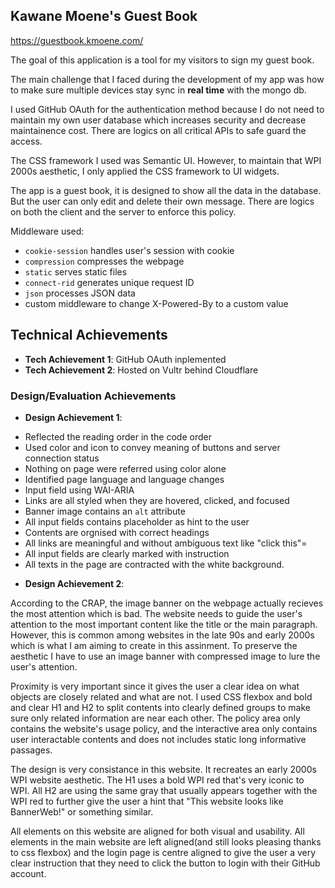 ## Kawane Moene's Guest Book

https://guestbook.kmoene.com/

The goal of this application is a tool for my visitors to sign my guest book.

The main challenge that I faced during the development of my app was how to make sure multiple devices stay sync in **real time** with the mongo db.

I used GitHub OAuth for the authentication method because I do not need to maintain my own user database which increases security and decrease maintainence cost. There are logics on all critical APIs to safe guard the access.

The CSS framework I used was Semantic UI. However, to maintain that WPI 2000s aesthetic, I only applied the CSS framework to UI widgets.

The app is a guest book, it is designed to show all the data in the database. But the user can only edit and delete their own message. There are logics on both the client and the server to enforce this policy. 

Middleware used:
* `cookie-session` handles user's session with cookie
* `compression` compresses the webpage
* `static` serves static files
* `connect-rid` generates unique request ID
* `json` processes JSON data
* custom middleware to change X-Powered-By to a custom value

## Technical Achievements
- **Tech Achievement 1**: GitHub OAuth inplemented
- **Tech Achievement 2**: Hosted on Vultr behind Cloudflare

### Design/Evaluation Achievements
- **Design Achievement 1**: 
* Reflected the reading order in the code order
* Used color and icon to convey meaning of buttons and server connection status
* Nothing on page were referred using color alone
* Identified page language and language changes
* Input field using WAI-ARIA
* Links are all styled when they are hovered, clicked, and focused
* Banner image contains an `alt` attribute
* All input fields contains placeholder as hint to the user
* Contents are orgnised with correct headings
* All links are meaningful and without ambiguous text like "click this"=
* All input fields are clearly marked with instruction
* All texts in the page are contracted with the white background.

- **Design Achievement 2**: 

According to the CRAP, the image banner on the webpage actually recieves the most attention which is bad. The website needs to guide the user's attention to the most important content like the title or the main paragraph. However, this is common among websites in the late 90s and early 2000s which is what I am aiming to create in this assinment. To preserve the aesthetic I have to use an image banner with compressed image to lure the user's attention.

Proximity is very important since it gives the user a clear idea on what objects are closely related and what are not. I used CSS flexbox and bold and clear H1 and H2 to split contents into clearly defined groups to make sure only related information are near each other. The policy area only contains the website's usage policy, and the interactive area only contains user interactable contents and does not includes static long informative passages.

The design is very consistance in this website. It recreates an early 2000s WPI website aesthetic. The H1 uses a bold WPI red that's very iconic to WPI. All H2 are using the same gray that usually appears together with the WPI red to further give the user a hint that "This website looks like BannerWeb!" or something similar. 

All elements on this website are aligned for both visual and usability. All elements in the main website are left aligned(and still looks pleasing thanks to css flexbox) and the login page is centre aligned to give the user a very clear instruction that they need to click the button to login with their GitHub account.